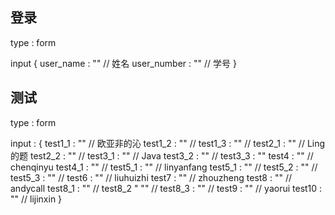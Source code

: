 ## 登录
type : form

input {
	user_name : "" // 姓名
	user_number : "" // 学号
}



## 测试

type : form

input : {
	test1_1 : "" // 欧亚非的沁
	test1_2 : "" //
	test1_3 : "" //
	test2_1 : "" //  Ling的题
	test2_2 : "" //
	test3_1 : "" //  Java
	test3_2 : "" //
	test3_3 : ""
	test4 : "" //  chenqinyu
	test4_1 : "" //
	test5_1 : "" // linyanfang
	test5_1 : "" //
	test5_2 : "" //
	test5_3 : "" //
	test6 : "" // liuhuizhi
	test7 : "" // zhouzheng
	test8 : "" // andycall
	test8_1 : "" //
	test8_2 " "" //
	test8_3 : "" //
	test9 : "" //  yaorui
	test10 : "" // lijinxin
}


